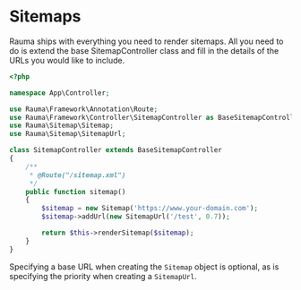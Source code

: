 Sitemaps
========

Rauma ships with everything you need to render sitemaps. All you need to do is extend the base SitemapController class and fill in the details of the URLs you would like to include.

```php
<?php

namespace App\Controller;

use Rauma\Framework\Annotation\Route;
use Rauma\Framework\Controller\SitemapController as BaseSitemapController;
use Rauma\Sitemap\Sitemap;
use Rauma\Sitemap\SitemapUrl;

class SitemapController extends BaseSitemapController
{
    /**
     * @Route("/sitemap.xml")
     */
    public function sitemap()
    {
        $sitemap = new Sitemap('https://www.your-domain.com');
        $sitemap->addUrl(new SitemapUrl('/test', 0.7));

        return $this->renderSitemap($sitemap);
    }
}

```

Specifying a base URL when creating the `Sitemap` object is optional, as is specifying the priority when creating a `SitemapUrl`.
